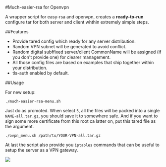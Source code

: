 #Much-easier-rsa for Openvpn

A wrapper script for easy-rsa and openvpn, creates a **ready-to-run** configure tar for both server and client whthin extremely simple steps.


##Features

 * Provide tared config which ready for any server distribution.
 * Random VPN subnet will be generated to avoid conflict.
 * Random digital subffixed server/client CommonName will be assigned (if you don't provide one) for clearer management.
 * All those config files are based on examples that ship together within your distribution.
 * tls-auth enabled by default. 

##Usage

For new setup:
```
./much-easier-rsa-menu.sh
```

Just do as promoted. When select `5`, all the files will be packed into a single `NAME-all.tar.gz`, you should save it to somewhere safe. 
And if you want to sign some more certificate from this root ca latter on, put this tared file as the argument.

```
./ovpn_menu.sh /path/to/YOUR-VPN-all.tar.gz
```

At last the script also provide you `iptables` commands that can be useful to setup the server as a VPN gateway.


![](http://apt-blog.net/wp-content/uploads/2012/05/ovpn_menu.png)